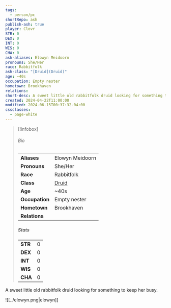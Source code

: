 ```yaml
---
tags:
  - person/pc
shortRepo: ash
publish-ash: true
player: Clovr
STR: 0
DEX: 0
INT: 0
WIS: 0
CHA: 0
ash-aliases: Elowyn Meidoorn
pronouns: She/Her
race: Rabbitfolk
ash-class: "[Druid](Druid)"
age: ~40s
occupation: Empty nester
hometown: Brookhaven
relations: 
short-desc: A sweet little old rabbitfolk druid looking for something to keep her busy.
created: 2024-04-22T11:00:00
modified: 2024-06-15T00:37:32-04:00
cssclasses:
  - page-white
---
```


> [!infobox]
> ###### Bio
> |                |                  |
> | -------------- | ---------------- |
> |**Aliases**     | Elowyn Meidoorn                |
> |**Pronouns**    | She/Her           |
> |**Race**        | Rabbitfolk            |
> |**Class**         | [Druid](Druid)            |
> |**Age**         | ~40s            |
> |**Occupation**  | Empty nester        |
> |**Hometown**|Brookhaven|
> |**Relations**|  |
> 
> ##### Stats
> |      |      |
> | ---- | ---- |
> | **STR**  | 0     |
> | **DEX**  | 0     |
> | **INT**  | 0     |
> | **WIS**  | 0     |
> | **CHA**  | 0     |


A sweet little old rabbitfolk druid looking for something to keep her busy.

![[../elowyn.png|elowyn]]